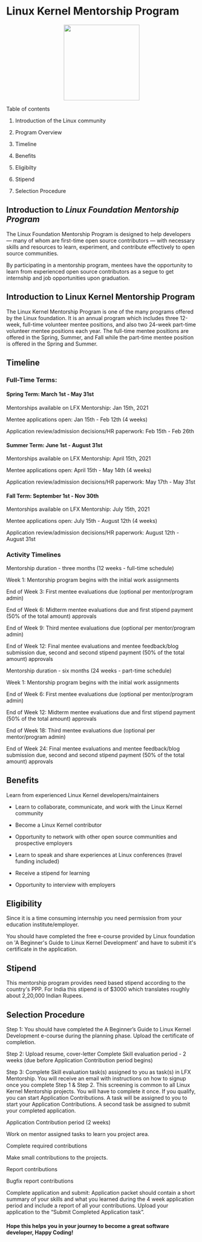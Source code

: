 # **Linux Kernel Mentorship Program**
<p align="center">
   <img src="https://user-images.githubusercontent.com/89601756/134349978-d4fc2cd1-2991-48ec-8e08-6e7a4c163dde.jpg" width="200" height="200">
</p>
Table of contents


1.   Introduction of the Linux community
2.   Program Overview

1.   Timeline
2.   Benefits
2.   Eligibilty
2.   Stipend

1.   Selection Procedure



## **Introduction to *Linux Foundation Mentorship Program*** 

The Linux Foundation Mentorship Program is designed to help developers — many of whom are first-time open source contributors — with necessary skills and resources to learn, experiment, and contribute effectively to open source communities.

By participating in a mentorship program, mentees have the opportunity to learn from experienced open source contributors as a segue to get internship and job opportunities upon graduation.




## **Introduction to Linux Kernel Mentorship Program**

The Linux Kernel Mentorship Program is one of the many programs offered by the Linux foundation. It is an annual program which includes three 12-week, full-time volunteer mentee positions, and also two 24-week part-time volunteer mentee positions each year. The full-time mentee positions are offered in the Spring, Summer, and Fall while the part-time mentee position is offered in the Spring and Summer.


## **Timeline**

### **Full-Time Terms:**

#### Spring Term: March 1st - May 31st

Mentorships available on LFX Mentorship: Jan 15th, 2021

Mentee applications open: Jan 15th - Feb 12th (4 weeks)

Application review/admission decisions/HR paperwork: Feb 15th - Feb 26th


#### Summer Term: June 1st - August  31st

Mentorships available on LFX Mentorship: April 15th, 2021

Mentee applications open: April 15th - May 14th (4 weeks)

Application review/admission decisions/HR paperwork: May 17th - May 31st

#### Fall Term: September 1st - Nov 30th
Mentorships available on LFX Mentorship: July 15th, 2021

Mentee applications open: July 15th - August 12th (4 weeks)

Application review/admission decisions/HR paperwork: August 12th - August 31st

### **Activity Timelines**
Mentorship duration - three months (12 weeks - full-time schedule)

Week 1: Mentorship program begins with the initial work assignments

End of Week 3: First mentee evaluations due (optional per mentor/program admin)

End of Week 6: Midterm mentee evaluations due and first stipend payment (50% of the total amount) approvals

End of Week 9: Third mentee evaluations due (optional per mentor/program admin)

End of Week 12: Final mentee evaluations and mentee feedback/blog submission due, second and second stipend payment (50% of the total amount) approvals  

Mentorship duration - six months (24 weeks - part-time schedule)

Week 1: Mentorship program begins with the initial work assignments

End of Week 6: First mentee evaluations due (optional per mentor/program admin)

End of Week 12: Midterm mentee evaluations due and first stipend payment (50% of the total amount) approvals

End of Week 18: Third mentee evaluations due (optional per mentor/program admin)

End of Week 24: Final mentee evaluations and mentee feedback/blog submission due, second and second stipend payment (50% of the total amount) approvals  


## **Benefits**


Learn from experienced Linux Kernel developers/maintainers


*   Learn to collaborate, communicate, and work with the Linux Kernel community

*   Become a Linux Kernel contributor


*   Opportunity to network with other open source communities and prospective employers

*   Learn to speak and share experiences at Linux conferences (travel funding included)


*   Receive a stipend for learning
*   Opportunity to interview with employers


## **Eligibility**
Since it is a time consuming internship you need permission from your education institute/employer.

You should have completed the free e-course provided by Linux foundation on 'A Beginner's Guide to Linux Kernel Development' and have to submit it's certificate in the application.

## **Stipend**

This mentorship program provides need based stipend according to the country's PPP. For India this stipend is of $3000 which translates roughly about 2,20,000 Indian Rupees.

## **Selection Procedure**
Step 1: You should have completed the A Beginner’s Guide to Linux Kernel Development e-course during the planning phase. Upload the certificate of completion.

Step 2: Upload resume, cover-letter
Complete Skill evaluation period - 2 weeks (due before Application Contribution period begins)

Step 3: Complete Skill evaluation task(s) assigned to you as task(s) in LFX Mentorship. You will receive an email with instructions on how to signup once you complete Step 1 & Step 2. This screening is common to all Linux Kernel Mentorship projects. You will have to complete it once.
If you qualify, you can start Application Contributions. A task will be assigned to you to start your Application Contributions. A second task be assigned to submit your completed application.

Application Contribution period (2 weeks)

Work on mentor assigned tasks to learn you project area.

Complete required contributions

Make small contributions to the projects. 

Report contributions

Bugfix report contributions

Complete application and submit: Application packet should contain a short summary of your skills and what you learned during the 4 week application period and include a report of all your contributions. Upload your application to the “Submit Completed Application task”.

#### Hope this helps you in your journey to become a great software developer, Happy Coding!
